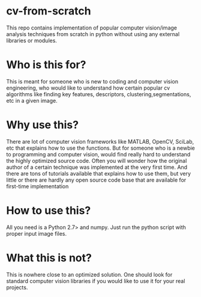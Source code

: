 # cv-from-scratch

This repo contains implementation of popular computer vision/image analysis techniques from scratch in python without using any external libraries or modules.

# Who is this for?
This is meant for someone who is new to coding and computer vision engineering, who would like to understand how certain popular cv algorithms like finding key features, descriptors, clustering,segmentations, etc in a given image. 

# Why use this?
There are lot of computer vision frameworks like MATLAB, OpenCV, SciLab, etc that explains how to use the functions. But for someone who is a newbie to programming and computer vision, would find really hard to understand the highly optimized source code. Often you will wonder how the original author of a certain technique was implemented at the very first time. And there are tons of tutorials available that explains how to use them, but very little or there are hardly any open source code base that are available for first-time implementation

# How to use this?
All you need is a Python 2.7> and numpy. Just run the python script with proper input image files.

# What this is not?
This is nowhere close to an optimized solution. One should look for standard computer vision libraries if you would like to use it for your real projects. 
 
